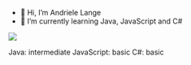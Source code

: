 - 👋 Hi, I’m Andriele Lange
- 🌱 I’m currently learning Java, JavaScript and C#

[<img src="https://img.shields.io/badge/LinkedIn-0077B5?style=for-the-badge&logo=linkedin&logoColor=white"/>](https://www.linkedin.com/in/andriele-barc%C3%A9-lange-83923715a)

<!---

--->

Java: intermediate
JavaScript: basic
C#: basic
